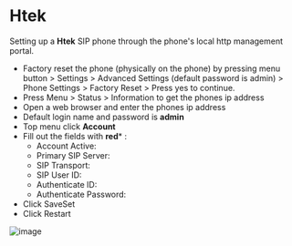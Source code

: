 # Htek

Setting up a **Htek** SIP phone through the phone\'s local http
management portal.

-   Factory reset the phone (physically on the phone) by pressing menu
    button \> Settings \> Advanced Settings (default password is admin)
    \> Phone Settings \> Factory Reset \> Press yes to continue.
-   Press Menu \> Status \> Information to get the phones ip address
-   Open a web browser and enter the phones ip address
-   Default login name and password is **admin**
-   Top menu click **Account**
-   Fill out the fields with **red**\* :
    -   Account Active:
    -   Primary SIP Server:
    -   SIP Transport:
    -   SIP User ID:
    -   Authenticate ID:
    -   Authenticate Password:
-   Click SaveSet
-   Click Restart

![image](../../_static/images/provision/fusionpbx_provision_manual_htek.jpg)
